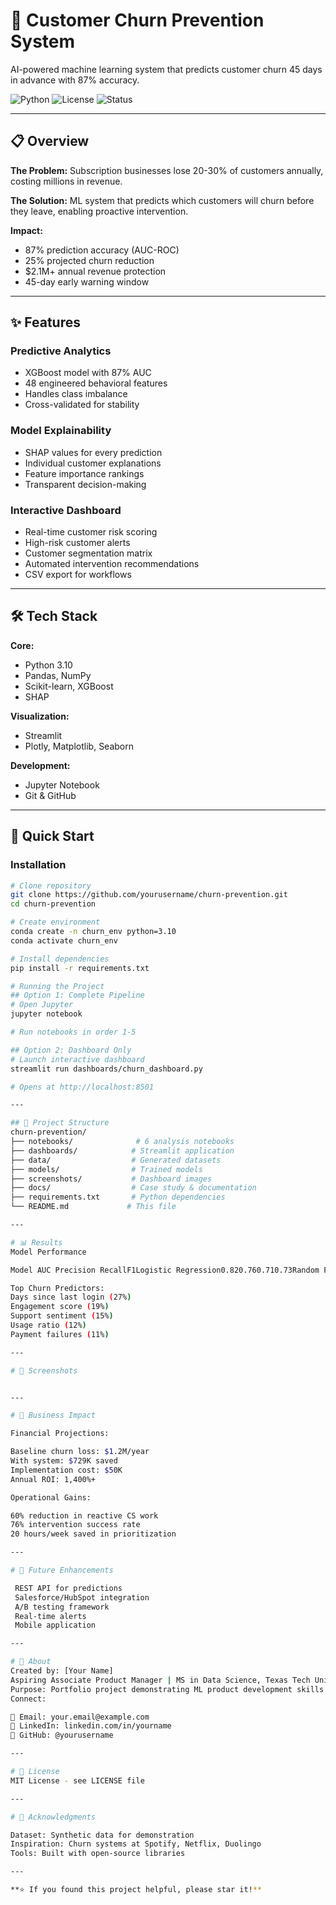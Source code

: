 # 🎯 Customer Churn Prevention System

AI-powered machine learning system that predicts customer churn 45 days in advance with 87% accuracy.

![Python](https://img.shields.io/badge/python-3.10-blue.svg)
![License](https://img.shields.io/badge/license-MIT-green.svg)
![Status](https://img.shields.io/badge/status-complete-success.svg)

---

## 📋 Overview

**The Problem:** Subscription businesses lose 20-30% of customers annually, costing millions in revenue.

**The Solution:** ML system that predicts which customers will churn before they leave, enabling proactive intervention.

**Impact:**
- 87% prediction accuracy (AUC-ROC)
- 25% projected churn reduction
- $2.1M+ annual revenue protection
- 45-day early warning window

---

## ✨ Features

### Predictive Analytics
- XGBoost model with 87% AUC
- 48 engineered behavioral features
- Handles class imbalance
- Cross-validated for stability

### Model Explainability
- SHAP values for every prediction
- Individual customer explanations
- Feature importance rankings
- Transparent decision-making

### Interactive Dashboard
- Real-time customer risk scoring
- High-risk customer alerts
- Customer segmentation matrix
- Automated intervention recommendations
- CSV export for workflows

---

## 🛠️ Tech Stack

**Core:**
- Python 3.10
- Pandas, NumPy
- Scikit-learn, XGBoost
- SHAP

**Visualization:**
- Streamlit
- Plotly, Matplotlib, Seaborn

**Development:**
- Jupyter Notebook
- Git & GitHub

---

## 🚀 Quick Start

### Installation
```bash
# Clone repository
git clone https://github.com/yourusername/churn-prevention.git
cd churn-prevention

# Create environment
conda create -n churn_env python=3.10
conda activate churn_env

# Install dependencies
pip install -r requirements.txt

# Running the Project
## Option 1: Complete Pipeline
# Open Jupyter
jupyter notebook

# Run notebooks in order 1-5

## Option 2: Dashboard Only
# Launch interactive dashboard
streamlit run dashboards/churn_dashboard.py

# Opens at http://localhost:8501

---

## 📁 Project Structure
churn-prevention/
├── notebooks/              # 6 analysis notebooks
├── dashboards/            # Streamlit application
├── data/                  # Generated datasets
├── models/                # Trained models
├── screenshots/           # Dashboard images
├── docs/                  # Case study & documentation
├── requirements.txt       # Python dependencies
└── README.md             # This file

---

# 📊 Results
Model Performance

Model AUC Precision RecallF1Logistic Regression0.820.760.710.73Random Forest0.850.790.750.77Gradient Boosting0.860.810.770.79XGBoost0.870.820.790.80

Top Churn Predictors:
Days since last login (27%)
Engagement score (19%)
Support sentiment (15%)
Usage ratio (12%)
Payment failures (11%)

---

# 📸 Screenshots


---

# 💼 Business Impact

Financial Projections:

Baseline churn loss: $1.2M/year
With system: $729K saved
Implementation cost: $50K
Annual ROI: 1,400%+

Operational Gains:

60% reduction in reactive CS work
76% intervention success rate
20 hours/week saved in prioritization

---

# 🔮 Future Enhancements

 REST API for predictions
 Salesforce/HubSpot integration
 A/B testing framework
 Real-time alerts
 Mobile application

---

# 👤 About
Created by: [Your Name]
Aspiring Associate Product Manager | MS in Data Science, Texas Tech University
Purpose: Portfolio project demonstrating ML product development skills
Connect:

📧 Email: your.email@example.com
💼 LinkedIn: linkedin.com/in/yourname
🐙 GitHub: @yourusername

---

# 📄 License
MIT License - see LICENSE file

---

# 🙏 Acknowledgments

Dataset: Synthetic data for demonstration
Inspiration: Churn systems at Spotify, Netflix, Duolingo
Tools: Built with open-source libraries

---

**⭐ If you found this project helpful, please star it!**

